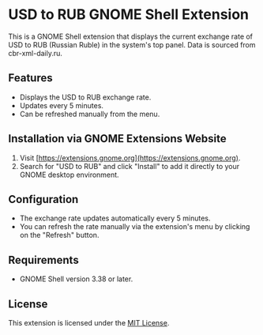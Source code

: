 # USD to RUB GNOME Shell Extension

This is a GNOME Shell extension that displays the current exchange rate of USD to RUB (Russian Ruble) in the system's top panel. Data is sourced from cbr-xml-daily.ru.

## Features
- Displays the USD to RUB exchange rate.
- Updates every 5 minutes.
- Can be refreshed manually from the menu.
  
## Installation via GNOME Extensions Website
1. Visit [https://extensions.gnome.org](https://extensions.gnome.org).
2. Search for "USD to RUB" and click "Install" to add it directly to your GNOME desktop environment.

## Configuration
- The exchange rate updates automatically every 5 minutes.
- You can refresh the rate manually via the extension's menu by clicking on the "Refresh" button.

## Requirements
- GNOME Shell version 3.38 or later.

## License
This extension is licensed under the [MIT License](LICENSE).
